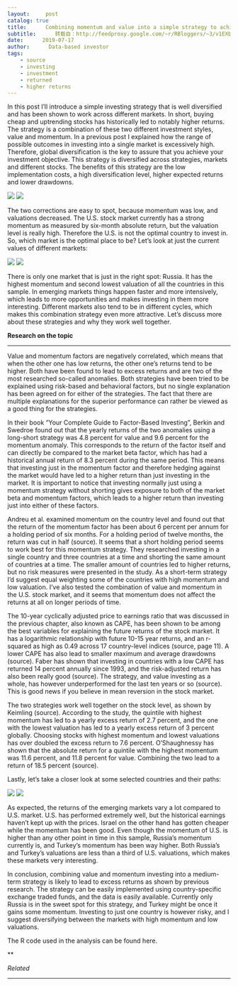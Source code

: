 ```yaml
---
layout:     post
catalog: true
title:      Combining momentum and value into a simple strategy to achieve higher returns
subtitle:      转载自：http://feedproxy.google.com/~r/RBloggers/~3/v1EXbswVy_Y/
date:      2019-07-17
author:      Data-based investor
tags:
    - source
    - investing
    - investment
    - returned
    - higher returns
---
```






In this post I’ll introduce a simple investing strategy that is well diversified and has been shown to work across different markets. In short, buying cheap and uptrending stocks has historically led to notably higher returns. The strategy is a combination of these two different investment styles, value and momentum. In a previous post I explained how the range of possible outcomes in investing into a single market is excessively high. Therefore, global diversification is the key to assure that you achieve your investment objective. This strategy is diversified across strategies, markets and different stocks. The benefits of this strategy are the low implementation costs, a high diversification level, higher expected returns and lower drawdowns.



![](https://i1.wp.com/1.bp.blogspot.com/-_yRVxMLjXS0/XS4rHOtV7gI/AAAAAAAAAHw/-NmEgZGqX-Qjr4XefV6JuJRUz7qKG-PPwCLcBGAs/s1600/just_usa.png?resize=450%2C1127&is-pending-load=1#038;ssl=1)
![](https://i1.wp.com/1.bp.blogspot.com/-_yRVxMLjXS0/XS4rHOtV7gI/AAAAAAAAAHw/-NmEgZGqX-Qjr4XefV6JuJRUz7qKG-PPwCLcBGAs/s1600/just_usa.png?resize=450%2C1127&ssl=1)



The two corrections are easy to spot, because momentum was low, and valuations decreased. The U.S. stock market currently has a strong momentum as measured by six-month absolute return, but the valuation level is really high. Therefore the U.S. is not the optimal country to invest in. So, which market is the optimal place to be? Let’s look at just the current values of different markets:


![](https://i0.wp.com/1.bp.blogspot.com/-TpvExXa5His/XS4quUixPFI/AAAAAAAAAHo/CwSJIRsJNjIgVTCHBJQCIYxJ6jPRzB9bgCLcBGAs/s1600/all_countries.png?resize=450%2C1127&is-pending-load=1#038;ssl=1)
![](https://i0.wp.com/1.bp.blogspot.com/-TpvExXa5His/XS4quUixPFI/AAAAAAAAAHo/CwSJIRsJNjIgVTCHBJQCIYxJ6jPRzB9bgCLcBGAs/s1600/all_countries.png?resize=450%2C1127&ssl=1)



There is only one market that is just in the right spot: Russia. It has the highest momentum and second lowest valuation of all the countries in this sample. In emerging markets things happen faster and more intensively, which leads to more opportunities and makes investing in them more interesting. Different markets also tend to be in different cycles, which makes this combination strategy even more attractive. Let’s discuss more about these strategies and why they work well together.


**Research on the topic**

****

Value and momentum factors are negatively correlated, which means that when the other one has low returns, the other one’s returns tend to be higher. Both have been found to lead to excess returns and are two of the most researched so-called anomalies. Both strategies have been tried to be explained using risk-based and behavioral factors, but no single explanation has been agreed on for either of the strategies. The fact that there are multiple explanations for the superior performance can rather be viewed as a good thing for the strategies.

In their book “Your Complete Guide to Factor-Based Investing”, Berkin and Swedroe found out that the yearly returns of the two anomalies using a long-short strategy was 4.8 percent for value and 9.6 percent for the momentum anomaly. This corresponds to the return of the factor itself and can directly be compared to the market beta factor, which has had a historical annual return of 8.3 percent during the same period. This means that investing just in the momentum factor and therefore hedging against the market would have led to a higher return than just investing in the market. It is important to notice that investing normally just using a momentum strategy without shorting gives exposure to both of the market beta and momentum factors, which leads to a higher return than investing just into either of these factors.


Andreu et al. examined momentum on the country level and found out that the return of the momentum factor has been about 6 percent per annum for a holding period of six months. For a holding period of twelve months, the return was cut in half (source). It seems that a short holding period seems to work best for this momentum strategy. They researched investing in a single country and three countries at a time and shorting the same amount of countries at a time. The smaller amount of countries led to higher returns, but no risk measures were presented in the study. As a short-term strategy I’d suggest equal weighting some of the countries with high momentum and low valuation. I’ve also tested the combination of value and momentum in the U.S. stock market, and it seems that momentum does not affect the returns at all on longer periods of time.



The 10-year cyclically adjusted price to earnings ratio that was discussed in the previous chapter, also known as CAPE, has been shown to be among the best variables for explaining the future returns of the stock market. It has a logarithmic relationship with future 10-15 year returns, and an r-squared as high as 0.49 across 17 country-level indices (source, page 11). A lower CAPE has also lead to smaller maximum and average drawdowns (source).
Faber has shown that investing in countries with a low CAPE has returned 14 percent annually since 1993, and the risk-adjusted return has also been really good (source). The strategy, and value investing as a whole, has however underperformed for the last ten years or so (source). This is good news if you believe in mean reversion in the stock market.


The two strategies work well together on the stock level, as shown by Keimling (source). According to the study, the quintile with highest momentum has led to a yearly excess return of 2.7 percent, and the one with the lowest valuation has led to a yearly excess return of 3 percent globally. Choosing stocks with highest momentum and lowest valuations has over doubled the excess return to 7.6 percent. O’Shaughnessy has shown that the absolute return for a quintile with the highest momentum was 11.6 percent, and 11.8 percent for value. Combining the two lead to a return of 18.5 percent (source).


Lastly, let’s take a closer look at some selected countries and their paths:


![](https://i2.wp.com/1.bp.blogspot.com/-m-qgbwGlhjM/XS45CM8forI/AAAAAAAAAH8/qmEI1ZSKiM0VG6xOeeQg7E0hBOPvgeoHgCLcBGAs/s1600/selected_countries.png?resize=450%2C1127&is-pending-load=1#038;ssl=1)
![](https://i2.wp.com/1.bp.blogspot.com/-m-qgbwGlhjM/XS45CM8forI/AAAAAAAAAH8/qmEI1ZSKiM0VG6xOeeQg7E0hBOPvgeoHgCLcBGAs/s1600/selected_countries.png?resize=450%2C1127&ssl=1)



As expected, the returns of the emerging markets vary a lot compared to U.S. market. U.S. has performed extremely well, but the historical earnings haven’t kept up with the prices. Israel on the other hand has gotten cheaper while the momentum has been good. Even though the momentum of U.S. is higher than any other point in time in this sample, Russia’s momentum currently is, and Turkey’s momentum has been way higher. Both Russia’s and Turkey’s valuations are less than a third of U.S. valuations, which makes these markets very interesting.


In conclusion, combining value and momentum investing into a medium-term strategy is likely to lead to excess returns as shown by previous research. The strategy can be easily implemented using country-specific exchange traded funds, and the data is easily available. Currently only Russia is in the sweet spot for this strategy, and Turkey might be once it gains some momentum. Investing to just one country is however risky, and I suggest diversifying between the markets with high momentum and low valuations.





The R code used in the analysis can be found here.



**


*Related*







---
